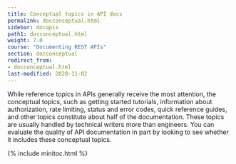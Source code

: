 ```yaml
---
title: Conceptual topics in API docs
permalink: docconceptual.html
sidebar: docapis
path1: docconceptual.html
weight: 7.0
course: "Documenting REST APIs"
section: docconceptual
redirect_from:
- docconceptual.html
last-modified: 2020-11-02
---
```


While reference topics in APIs generally receive the most attention, the conceptual topics, such as getting started tutorials, information about authorization, rate limiting, status and error codes, quick reference guides, and other topics constitute about half of the documentation. These topics are usually handled by technical writers more than engineers. You can evaluate the quality of API documentation in part by looking to see whether it includes these conceptual topics.

{% include minitoc.html %}
